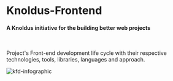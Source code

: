 # Knoldus-Frontend
#### A Knoldus initiative for the building better web projects

<br>

Project's Front-end development life cycle with their respective technologies, tools, libraries, languages and approach.


![kfd-infographic](https://user-images.githubusercontent.com/10805658/29411190-59d56678-8371-11e7-8330-2dd9bcd316f8.jpg)
